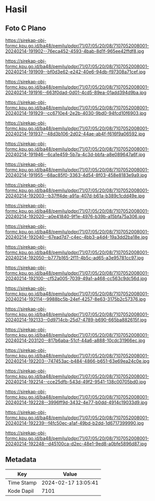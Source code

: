 # Hasil

## Foto C Plano

https://sirekap-obj-formc.kpu.go.id/ba48/pemilu/pdpr/71/07/05/20/08/7107052008001-20240214-191902--76eca452-4593-4bab-8d1f-965ee42ffdf8.jpg

https://sirekap-obj-formc.kpu.go.id/ba48/pemilu/pdpr/71/07/05/20/08/7107052008001-20240214-191909--bf0d3e62-e242-40e6-94db-f97308a71cef.jpg

https://sirekap-obj-formc.kpu.go.id/ba48/pemilu/pdpr/71/07/05/20/08/7107052008001-20240214-191916--663f0dad-0d01-4cd5-89ea-01add394d9ba.jpg

https://sirekap-obj-formc.kpu.go.id/ba48/pemilu/pdpr/71/07/05/20/08/7107052008001-20240214-191929--cc6710e4-2e2b-4030-9bd0-94fcd10f6903.jpg

https://sirekap-obj-formc.kpu.go.id/ba48/pemilu/pdpr/71/07/05/20/08/7107052008001-20240214-191937--48d3b106-2d02-44ae-ab4f-f616f9a06592.jpg

https://sirekap-obj-formc.kpu.go.id/ba48/pemilu/pdpr/71/07/05/20/08/7107052008001-20240214-191946--6ca1e459-5b7a-4c3d-bbfa-a8e089647a6f.jpg

https://sirekap-obj-formc.kpu.go.id/ba48/pemilu/pdpr/71/07/05/20/08/7107052008001-20240214-191955--68ac85f0-3363-4d54-8f03-458e8183e9a9.jpg

https://sirekap-obj-formc.kpu.go.id/ba48/pemilu/pdpr/71/07/05/20/08/7107052008001-20240214-192003--b37ff4de-a91a-407d-b61a-b389c1cdd49e.jpg

https://sirekap-obj-formc.kpu.go.id/ba48/pemilu/pdpr/71/07/05/20/08/7107052008001-20240214-192020--a0e41840-9f1e-4976-b39b-a15bfa75a306.jpg

https://sirekap-obj-formc.kpu.go.id/ba48/pemilu/pdpr/71/07/05/20/08/7107052008001-20240214-192040--67ead7d7-c4ec-4bb3-a4d4-19a3dd2ba18e.jpg

https://sirekap-obj-formc.kpu.go.id/ba48/pemilu/pdpr/71/07/05/20/08/7107052008001-20240214-192050--b777b165-2f11-4b5c-ad65-a3e95781cc97.jpg

https://sirekap-obj-formc.kpu.go.id/ba48/pemilu/pdpr/71/07/05/20/08/7107052008001-20240214-192100--cf52a005-7039-49a1-a468-cc563c9dc56d.jpg

https://sirekap-obj-formc.kpu.go.id/ba48/pemilu/pdpr/71/07/05/20/08/7107052008001-20240214-192114--9988bc5b-24ef-4257-8e63-3175b2c57376.jpg

https://sirekap-obj-formc.kpu.go.id/ba48/pemilu/pdpr/71/07/05/20/08/7107052008001-20240214-192133--0d9714cb-25d7-4789-b690-665ba882615f.jpg

https://sirekap-obj-formc.kpu.go.id/ba48/pemilu/pdpr/71/07/05/20/08/7107052008001-20240214-203120--817b6aba-51cf-44a6-a888-10cdc31966ec.jpg

https://sirekap-obj-formc.kpu.go.id/ba48/pemilu/pdpr/71/07/05/20/08/7107052008001-20240214-192203--747453ac-b484-4866-b651-63e69ea24c0e.jpg

https://sirekap-obj-formc.kpu.go.id/ba48/pemilu/pdpr/71/07/05/20/08/7107052008001-20240214-192214--cce25dfb-543d-49f2-9541-138c00705bd0.jpg

https://sirekap-obj-formc.kpu.go.id/ba48/pemilu/pdpr/71/07/05/20/08/7107052008001-20240214-192228--3996ff9d-3432-4e77-b0dd-4914c19033d9.jpg

https://sirekap-obj-formc.kpu.go.id/ba48/pemilu/pdpr/71/07/05/20/08/7107052008001-20240214-192239--f4fc50ec-a1af-49bd-b2dd-1d6717399990.jpg

https://sirekap-obj-formc.kpu.go.id/ba48/pemilu/pdpr/71/07/05/20/08/7107052008001-20240214-192248--d45100ca-d2ec-48e1-9ed8-a0bfe5896d87.jpg


## Metadata

| Key        | Value               |
| ---------- | ------------------- |
| Time Stamp | 2024-02-17 13:05:41 |
| Kode Dapil | 7101                |



